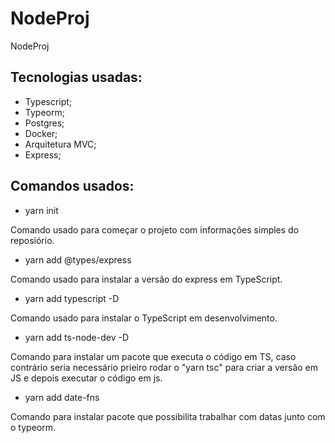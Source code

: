# NodeProj
NodeProj





## Tecnologias usadas:
- Typescript;
- Typeorm;
- Postgres;
- Docker;
- Arquitetura MVC;
- Express;


## Comandos usados:

- yarn init

Comando usado para começar o projeto com informações simples do reposiório.


- yarn add @types/express

Comando usado para instalar a versão do express em TypeScript.


- yarn add typescript -D

Comando usado para instalar o TypeScript em desenvolvimento.

- yarn add ts-node-dev -D

Comando para instalar um pacote que executa o código em TS, caso contrário seria necessário prieiro rodar o "yarn tsc" para criar a versão em JS e depois executar o código em js.

- yarn add date-fns

Comando para instalar pacote que possibilita trabalhar com datas junto com o typeorm.


